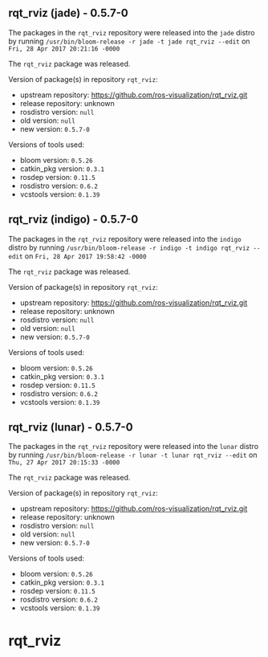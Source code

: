 ## rqt_rviz (jade) - 0.5.7-0

The packages in the `rqt_rviz` repository were released into the `jade` distro by running `/usr/bin/bloom-release -r jade -t jade rqt_rviz --edit` on `Fri, 28 Apr 2017 20:21:16 -0000`

The `rqt_rviz` package was released.

Version of package(s) in repository `rqt_rviz`:

- upstream repository: https://github.com/ros-visualization/rqt_rviz.git
- release repository: unknown
- rosdistro version: `null`
- old version: `null`
- new version: `0.5.7-0`

Versions of tools used:

- bloom version: `0.5.26`
- catkin_pkg version: `0.3.1`
- rosdep version: `0.11.5`
- rosdistro version: `0.6.2`
- vcstools version: `0.1.39`


## rqt_rviz (indigo) - 0.5.7-0

The packages in the `rqt_rviz` repository were released into the `indigo` distro by running `/usr/bin/bloom-release -r indigo -t indigo rqt_rviz --edit` on `Fri, 28 Apr 2017 19:58:42 -0000`

The `rqt_rviz` package was released.

Version of package(s) in repository `rqt_rviz`:

- upstream repository: https://github.com/ros-visualization/rqt_rviz.git
- release repository: unknown
- rosdistro version: `null`
- old version: `null`
- new version: `0.5.7-0`

Versions of tools used:

- bloom version: `0.5.26`
- catkin_pkg version: `0.3.1`
- rosdep version: `0.11.5`
- rosdistro version: `0.6.2`
- vcstools version: `0.1.39`


## rqt_rviz (lunar) - 0.5.7-0

The packages in the `rqt_rviz` repository were released into the `lunar` distro by running `/usr/bin/bloom-release -r lunar -t lunar rqt_rviz --edit` on `Thu, 27 Apr 2017 20:15:33 -0000`

The `rqt_rviz` package was released.

Version of package(s) in repository `rqt_rviz`:

- upstream repository: https://github.com/ros-visualization/rqt_rviz.git
- release repository: unknown
- rosdistro version: `null`
- old version: `null`
- new version: `0.5.7-0`

Versions of tools used:

- bloom version: `0.5.26`
- catkin_pkg version: `0.3.1`
- rosdep version: `0.11.5`
- rosdistro version: `0.6.2`
- vcstools version: `0.1.39`


# rqt_rviz